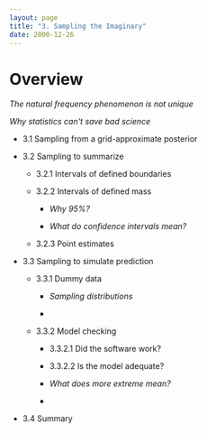 ```yaml
---
layout: page
title: "3. Sampling the Imaginary"
date: 2000-12-26
---
```


# Overview

_The natural frequency phenomenon is not unique_

_Why statistics can't save bad science_

* 3.1 Sampling from a grid-approximate posterior

* 3.2 Sampling to summarize

	* 3.2.1 Intervals of defined boundaries

	* 3.2.2 Intervals of defined mass

		* _Why 95%?_

		* _What do confidence intervals mean?_

	* 3.2.3 Point estimates

* 3.3 Sampling to simulate prediction

	* 3.3.1 Dummy data

		* _Sampling distributions_

		* 

	* 3.3.2 Model checking

		* 3.3.2.1 Did the software work?

		* 3.3.2.2 Is the model adequate?

		* _What does more extreme mean?_

		* 

* 3.4 Summary